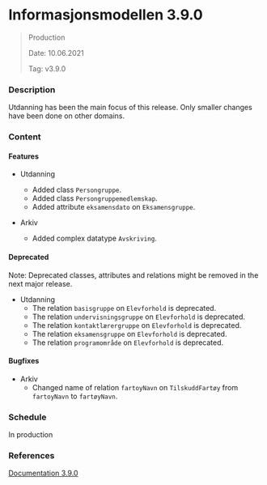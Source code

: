 # Informasjonsmodellen 3.9.0

> Production
> 
> Date: 10.06.2021
> 
> Tag: v3.9.0
### Description

Utdanning has been the main focus of this release. Only smaller changes have been done on other domains.

### Content

#### Features
* Utdanning

    * Added class `Persongruppe`.
    * Added class `Persongruppemedlemskap`.
    * Added attribute `eksamensdato` on `Eksamensgruppe`.

* Arkiv
    * Added complex datatype `Avskriving`.
    

#### Deprecated

Note: Deprecated classes, attributes and relations might be removed in the next major release.

* Utdanning
    * The relation `basisgruppe` on `Elevforhold` is deprecated.
    * The relation `undervisningsgruppe` on `Elevforhold` is deprecated.
    * The relation `kontaktlærergruppe` on `Elevforhold` is deprecated.
    * The relation `eksamensgruppe` on `Elevforhold` is deprecated.
    * The relation `programområde` on `Elevforhold` is deprecated.


#### Bugfixes

* Arkiv
    * Changed name of relation `fartoyNavn` on `TilskuddFartøy` from `fartoyNavn` to `fartøyNavn`.

### Schedule

In production

### References

[Documentation 3.9.0](https://informasjonsmodell.felleskomponent.no/?v=v3.9.0)




